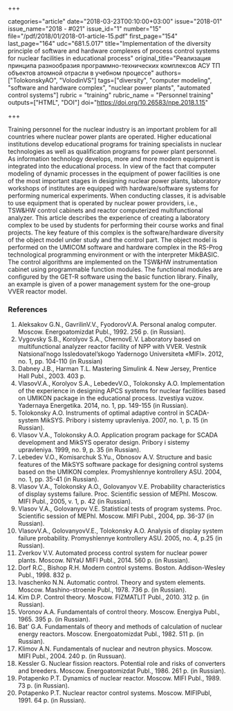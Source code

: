 +++

categories="article"
date="2018-03-23T00:10:00+03:00"
issue="2018-01"
issue_name="2018 - #021"
issue_id="1"
number="15"
file="/pdf/2018/01/2018-01-article-15.pdf"
first_page="154"
last_page="164"
udc="681.5.017"
title="Implementation of the diversity principle of software and hardware complexes of process control systems for nuclear facilities in educational process"
original_title="Реализация принципа разнообразия программно-технических комплексов АСУ ТП объектов атомной отрасли в учебном процессе"
authors=["TolokonskyAO", "VolodinVS"]
tags=["diversity", "computer modeling", "software and hardware complex", "nuclear power plants", "automated control systems"]
rubric = "training"
rubric_name = "Personnel training"
outputs=["HTML", "DOI"]
doi="https://doi.org/10.26583/npe.2018.1.15"

+++

Training personnel for the nuclear industry is an important problem for all countries where nuclear power plants are operated. Higher educational institutions develop educational programs for training specialists in nuclear technologies as well as qualification programs for power plant personnel. As information technology develops, more and more modern equipment is integrated into the educational process. In view of the fact that computer modeling of dynamic processes in the equipment of power facilities is one of the most important stages in designing nuclear power plants, laboratory workshops of institutes are equipped with hardware/software systems for performing numerical experiments. When conducting classes, it is advisable to use equipment that is operated by nuclear power providers, i.e., TSW&HW control cabinets and reactor computerized multifunctional analyzer. This article describes the experience of creating a laboratory complex to be used by students for performing their course works and final projects. The key feature of this complex is the software/hardware diversity of the object model under study and the control part. The object model is performed on the UMICOM software and hardware complex in the RS-Prog technological programming environment or with the interpreter MikBASIC. The control algorithms are implemented on the TSW&HW instrumentation cabinet using programmable function modules. The functional modules are configured by the GET-R software using the basic function library. Finally, an example is given of a power management system for the one-group VVER reactor model.

### References

1. Aleksakov G.N., GavrilinV.V., FyodorovV.A. Personal analog computer. Moscow. Energoatomizdat Publ., 1992. 256 p. (in Russian).
2. Vygovsky S.B., Korolyov S.A., ChernovE.V. Laboratory based on multifunctional analyzer reactor facility of NPP with VVER. Vestnik Natsional’nogo Issledovatel’skogo Yadernogo Universiteta «MIFI». 2012, no. 1, pp. 104-110 (in Russian)
3. Dabney J.B., Harman T.L. Mastering Simulink 4. New Jersey, Prentice Hall Publ., 2003. 403 p.
4. VlasovV.A., Korolyov S.A., LebedevV.O., Tolokonsky A.O. Implementation of the experience in designing APCS systems for nuclear facilities based on UMIKON package in the educational process. Izvestiya vuzov. Yadernaya Energetika. 2014, no. 1, pp. 149-155 (in Russian).
5. Tolokonsky A.O. Instruments of optimal adaptive control in SCADA-system MikSYS. Pribory i sistemy upravleniya. 2007, no. 1, p. 15 (in Russian).
6. Vlasov V.A., Tolokonsky A.O. Application program package for SCADA development and MikSYS operator design. Pribory i sistemy upravleniya. 1999, no. 9, p. 35 (in Russian).
7. Lebedev V.O., Komisarchuk S.Yu., Obnosov A.V. Structure and basic features of the MikSYS software package for designing control systems based on the UMIKON complex. Promyshlennye kontrollery ASU. 2004, no. 1, pp. 35-41 (in Russian).
8. Vlasov V.A., Tolokonsky A.O., Golovanyov V.E. Probability characteristics of display systems failure. Proc. Scientific session of MEPhI. Moscow. MIFI Publ., 2005, v. 1, p. 42 (in Russian).
9. Vlasov V.A., Golovanyov V.E. Statistical tests of program systems. Proc. Scientific session of MEPhI. Moscow. MIFI Publ., 2004, pp. 36-37 (in Russian).
10. VlasovV.A., GolovanyovV.E., Tolokonsky A.O. Analysis of display system failure probability. Promyshlennye kontrollery ASU. 2005, no. 4, p.25 (in Russian).
11. Zverkov V.V. Automated process control system for nuclear power plants. Moscow. NIYaU MIFI Publ., 2014. 560 p. (in Russian).
12. Dorf R.C., Bishop R.H. Modern control systems. Boston. Addison-Wesley Publ., 1998. 832 p.
13. Ivaschenko N.N. Automatic control. Theory and system elements. Moscow. Mashino-stroenie Publ., 1978. 736 p. (in Russian).
14. Kim D.P. Control theory. Moscow. FIZMATLIT Publ., 2010. 312 p. (in Russian).
15. Voronov A.A. Fundamentals of control theory. Moscow. Energiya Publ., 1965. 395 p. (in Russian).
16. Bat’ G.A. Fundamentals of theory and methods of calculation of nuclear energy reactors. Moscow. Energoatomizdat Publ., 1982. 511 p. (in Russian).
17. Klimov A.N. Fundamentals of nuclear and neutron physics. Moscow. MIFI Publ., 2004. 240 p. (in Russuan).
18. Kessler G. Nuclear fission reactors. Potential role and risks of converters and breeders. Moscow. Energoatomizdat Publ., 1986. 261 p. (in Russian).
19. Potapenko P.T. Dynamics of nuclear reactor. Moscow. MIFI Publ., 1989. 73 p. (in Russian).
20. Potapenko P.T. Nuclear reactor control systems. Moscow. MIFIPubl, 1991. 64 p. (in Russian).